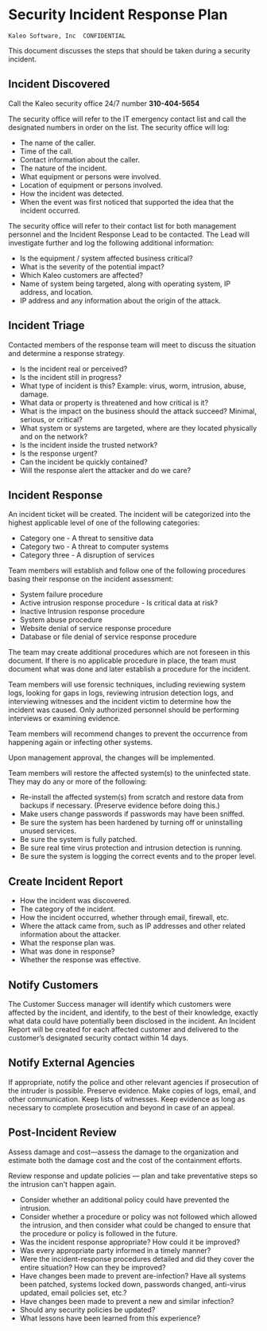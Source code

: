 # Security Incident Response Plan

```
Kaleo Software, Inc  CONFIDENTIAL
```

This document discusses the steps that should be taken during a security incident.

## Incident Discovered

Call the Kaleo security office 24/7 number **310-404-5654**

The security office will refer to the IT emergency contact list and call the designated numbers in order on the list. The security office will log:

- The name of the caller.
- Time of the call.
- Contact information about the caller.
- The nature of the incident.
- What equipment or persons were involved.
- Location of equipment or persons involved.
- How the incident was detected.
- When the event was first noticed that supported the idea that the incident occurred.

The security office will refer to their contact list for both management personnel and the Incident Response Lead to be contacted. The Lead will investigate further and log the following additional information:

- Is the equipment / system affected business critical?
- What is the severity of the potential impact?
- Which Kaleo customers are affected?
- Name of system being targeted, along with operating system, IP address, and location.
- IP address and any information about the origin of the attack.

## Incident Triage

Contacted members of the response team will meet to discuss the situation and determine a response strategy.

- Is the incident real or perceived?
- Is the incident still in progress?
- What type of incident is this? Example: virus, worm, intrusion, abuse, damage.
- What data or property is threatened and how critical is it?
- What is the impact on the business should the attack succeed? Minimal, serious, or critical?
- What system or systems are targeted, where are they located physically and on the network?
- Is the incident inside the trusted network?
- Is the response urgent?
- Can the incident be quickly contained?
- Will the response alert the attacker and do we care?

## Incident Response

An incident ticket will be created. The incident will be categorized into the highest applicable level of one of the following categories:

- Category one - A threat to sensitive data  
- Category two - A threat to computer systems
- Category three - A disruption of services

Team members will establish and follow one of the following procedures basing their response on the incident assessment:

- System failure procedure
- Active intrusion response procedure - Is critical data at risk?
- Inactive Intrusion response procedure
- System abuse procedure
- Website denial of service response procedure
- Database or file denial of service response procedure

The team may create additional procedures which are not foreseen in this document. If there is no applicable procedure in place, the team must document what was done and later establish a procedure for the incident.

Team members will use forensic techniques, including reviewing system logs, looking for gaps in logs, reviewing intrusion detection logs, and interviewing witnesses and the incident victim to determine how the incident was caused. Only authorized personnel should be performing interviews or examining evidence.

Team members will recommend changes to prevent the occurrence from happening again or infecting other systems.

Upon management approval, the changes will be implemented.

Team members will restore the affected system(s) to the uninfected state. They may do any or more of the following:

- Re-install the affected system(s) from scratch and restore data from backups if necessary. (Preserve evidence before doing this.)
- Make users change passwords if passwords may have been sniffed.
- Be sure the system has been hardened by turning off or uninstalling unused services.
- Be sure the system is fully patched.
- Be sure real time virus protection and intrusion detection is running.
- Be sure the system is logging the correct events and to the proper level.

## Create Incident Report

- How the incident was discovered.
- The category of the incident.
- How the incident occurred, whether through email, firewall, etc.
- Where the attack came from, such as IP addresses and other related information about the attacker.
- What the response plan was.
- What was done in response?
- Whether the response was effective.


## Notify Customers

The Customer Success manager will identify which customers were affected by the incident, and identify, to the best of their knowledge, exactly what data could have potentially been disclosed in the incident. An Incident Report will be created for each affected customer and delivered to the customer’s designated security contact within 14 days.

## Notify External Agencies

If appropriate, notify the police and other relevant agencies if prosecution of the intruder is possible. Preserve evidence. Make copies of logs, email, and other communication. Keep lists of witnesses. Keep evidence as long as necessary to complete prosecution and beyond in case of an appeal.

## Post-Incident Review

Assess damage and cost—assess the damage to the organization and estimate both the damage cost and the cost of the containment efforts.

Review response and update policies — plan and take preventative steps so the intrusion can't happen again.

- Consider whether an additional policy could have prevented the intrusion.
- Consider whether a procedure or policy was not followed which allowed the intrusion, and then consider what could be changed to ensure that the procedure or policy is followed in the future.
- Was the incident response appropriate? How could it be improved?
- Was every appropriate party informed in a timely manner?
- Were the incident-response procedures detailed and did they cover the entire situation? How can they be improved?
- Have changes been made to prevent are-infection? Have all systems been patched, systems locked down, passwords changed, anti-virus updated, email policies set, etc.?
- Have changes been made to prevent a new and similar infection?
- Should any security policies be updated?
- What lessons have been learned from this experience?
